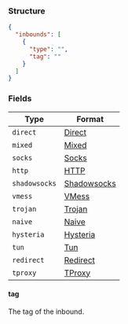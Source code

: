 ### Structure

```json
{
  "inbounds": [
    {
      "type": "",
      "tag": ""
    }
  ]
}
```

### Fields

| Type          | Format                       |
|---------------|------------------------------|
| `direct`      | [Direct](./direct)           |
| `mixed`       | [Mixed](./mixed)             |
| `socks`       | [Socks](./socks)             |
| `http`        | [HTTP](./http)               |
| `shadowsocks` | [Shadowsocks](./shadowsocks) |
| `vmess`       | [VMess](./vmess)             |
| `trojan`      | [Trojan](./trojan)           |
| `naive`       | [Naive](./naive)             |
| `hysteria`    | [Hysteria](./hysteria)       |
| `tun`         | [Tun](./tun)                 |
| `redirect`    | [Redirect](./redirect)       |
| `tproxy`      | [TProxy](./tproxy)           |

#### tag

The tag of the inbound.